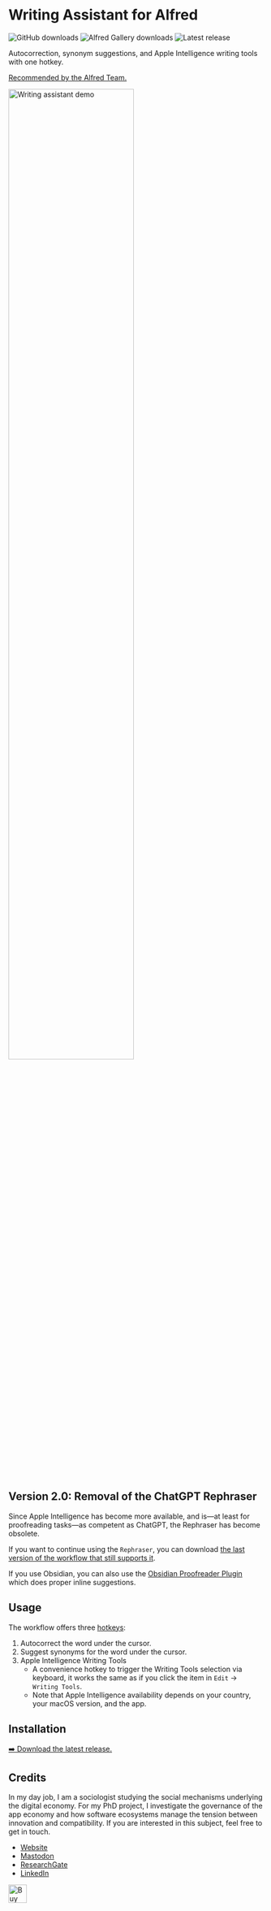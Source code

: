 # Writing Assistant for Alfred
![GitHub downloads](https://img.shields.io/github/downloads/chrisgrieser/alfred-writing-assistant/total?label=GitHub%20Downloads&style=plastic&logo=github)
![Alfred Gallery downloads](https://img.shields.io/badge/dynamic/yaml?url=https%3A%2F%2Fraw.githubusercontent.com%2Fchrisgrieser%2F.config%2Frefs%2Fheads%2Fmain%2FAlfred.alfredpreferences%2Falfred-gallery-downloads.yaml&query=writing-assistant&style=plastic&logo=alfred&label=Gallery%20Downloads&color=%235C1F87)
![Latest release](https://img.shields.io/github/v/release/chrisgrieser/alfred-writing-assistant?label=Latest%20Release&style=plastic)

Autocorrection, synonym suggestions, and Apple Intelligence writing tools with
one hotkey.

[Recommended by the Alfred Team.](https://www.alfredapp.com/blog/tips-and-tricks/workflows-for-languages-and-reference/)

<img alt="Writing assistant demo" width=70% src="https://github.com/chrisgrieser/alfred-writing-assistant/assets/73286100/e7485a12-875c-426f-a62c-3d273e4d2276">

## Version 2.0: Removal of the ChatGPT Rephraser
Since Apple Intelligence has become more available, and is—at least for
proofreading tasks—as competent as ChatGPT, the Rephraser has become obsolete.

If you want to continue using the `Rephraser`, you can download [the last
version of the workflow that still supports
it](https://github.com/chrisgrieser/alfred-writing-assistant/releases/tag/1.8.1).

If you use Obsidian, you can also use the [Obsidian Proofreader
Plugin](https://github.com/chrisgrieser/obsidian-proofreader) which does proper
inline suggestions.

## Usage
The workflow offers three [hotkeys](https://www.alfredapp.com/help/workflows/triggers/hotkey/):

1. Autocorrect the word under the cursor.
2. Suggest synonyms for the word under the cursor.
3. Apple Intelligence Writing Tools
	+ A convenience hotkey to trigger the Writing Tools selection via keyboard,
	  it works the same as if you click the item in `Edit` → `Writing Tools`.
	+ Note that Apple Intelligence availability depends on your country, your
	  macOS version, and the app.

## Installation
[➡️ Download the latest release.](https://github.com/chrisgrieser/alfred-writing-assistant/releases/latest)

## Credits
In my day job, I am a sociologist studying the social mechanisms underlying the
digital economy. For my PhD project, I investigate the governance of the app
economy and how software ecosystems manage the tension between innovation and
compatibility. If you are interested in this subject, feel free to get in touch.

- [Website](https://chris-grieser.de/)
- [Mastodon](https://pkm.social/@pseudometa)
- [ResearchGate](https://www.researchgate.net/profile/Christopher-Grieser)
- [LinkedIn](https://www.linkedin.com/in/christopher-grieser-ba693b17a/)

<a href='https://ko-fi.com/Y8Y86SQ91' target='_blank'> <img height='36'
style='border:0px;height:36px;' src='https://cdn.ko-fi.com/cdn/kofi1.png?v=3'
border='0' alt='Buy Me a Coffee at ko-fi.com' /></a>
